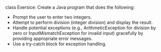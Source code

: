 class Exersice:
Create a Java program that does the following:
-	Prompt the user to enter two integers.
-	Attempt to perform division (integer division) and display the result.
-	Handle potential exceptions (e.g., ArithmeticException for division by zero or InputMismatchException for invalid input) gracefully by providing appropriate error messages.
-	Use a try-catch block for exception handling.
